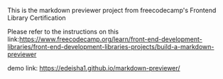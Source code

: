 This is the markdown previewer project from freecodecamp's Frontend Library Certification

Please refer to the instructions on this link:https://www.freecodecamp.org/learn/front-end-development-libraries/front-end-development-libraries-projects/build-a-markdown-previewer


demo link: https://edeisha1.github.io/markdown-previewer/
